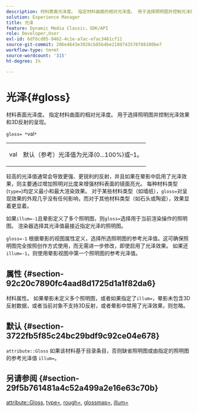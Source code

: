 ```yaml
---
description: 材料表面光泽度。 指定材料曲面的相对光泽度。 用于选择照明图并控制光泽效果和3D反射的呈现。
solution: Experience Manager
title: 光泽
feature: Dynamic Media Classic，SDK/API
role: Developer,User
exl-id: 6df6cd05-9462-4c1e-a7ac-efac3461cf11
source-git-commit: 206e4643e3926cb85b4be2189743578f88180be7
workflow-type: tm+mt
source-wordcount: '315'
ht-degree: 1%

---
```


# 光泽{#gloss}

材料表面光泽度。 指定材料曲面的相对光泽度。 用于选择照明图并控制光泽效果和3D反射的呈现。

`gloss= *`val`*`

<table id="simpletable_82166CA080AD401180404462FB2407D7"> 
 <tr class="strow"> 
  <td class="stentry"> <p><span class="codeph"> <span class="varname"> val</span> </span> </p></td> 
  <td class="stentry"> <p>默认（参考）光泽值为光泽(0...100%)或–1。 </p></td> 
 </tr> 
</table>

较高的光泽值通常会导致更强、更锐利的反射，并且如果在晕影中启用了光泽效果，则主要通过增加照明对比度来增强材料表面的镜面亮光。 每种材料类型(`type=`)均定义最小和最大渲染效果。 对于某些材料类型（如墙纸），`gloss=`对呈现效果的外观几乎没有任何影响，而对于其他材料类型（如石头或陶瓷），效果显着更显着。

如果`illum=-1`且晕影定义了多个照明图，则`gloss=`选择用于当前渲染操作的照明图。 渲染器选择其光泽值最接近指定光泽的照明图。

`gloss=-1` 根据晕影的视图属性定义，选择所选照明图的参考光泽值。这可确保照明图完全按照创作方式使用，而无需进一步修改，即使启用了光泽效果。 如果还`illum=-1`，则使用晕影视图中第一个照明图的参考光泽值。

## 属性 {#section-92c20c7890fc4aad8d1725d1a1f82da6}

材料属性。 如果晕影未定义多个照明图，或者如果指定了`illum=`，晕影未包含3D反射数据，或者当前对象不支持3D反射，或者晕影中禁用了光泽效果，则忽略。

## 默认 {#section-3722fb5f85c24bc29bdf9c92ce04e678}

`attribute::Gloss` 如果该材料基于目录条目，否则缺省照明图或由指定的照明图的参考光泽值 `illum=`。

## 另请参阅 {#section-29f5b761481a4c52a499a2e16e63c70b}

[attribute::Gloss](../../../../../ir-api/material-cat/image-rendering-api-ref/c-ir-material-catalog/c-ir-material-data-reference/r-ir-cat-gloss.md#reference-5277f62a67e2408ab94699aa712f1eeb),  [type=](../../../../../ir-api/http-protocol/image-rendering-api-ref/c-ir-http-protocol-ref/c-ir-http-protocol-command-reference/r-ir-http-type.md#reference-128c7de89e2d46838019b560f3f84a35),  [rough=](../../../../../ir-api/http-protocol/image-rendering-api-ref/c-ir-http-protocol-ref/c-ir-http-protocol-command-reference/r-ir-rough.md#reference-00add846b09f4dc39420bda1ca414180),  [glossmap=](../../../../../ir-api/http-protocol/image-rendering-api-ref/c-ir-http-protocol-ref/c-ir-http-protocol-command-reference/r-ir-glossmap.md#reference-99940148ae6a401482b2d03c68530f3a),  [illum=](../../../../../ir-api/http-protocol/image-rendering-api-ref/c-ir-http-protocol-ref/c-ir-http-protocol-command-reference/r-ir-http-illum.md#reference-8efe483a30684022bfe711eb73efbee6)
